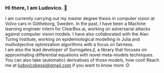 ### Hi there, I am Ludovico. 👋

I am currently carrying out my master degree thesis in computer vision at Volvo cars in Götheborg, Sweden.
In the past, I have been a Machine learning engineer intern for ClearBox.ai, working on adversarial attacks against computer vision models. I have also collaborated with the Alan Turing Institute, working on epidemiological modelling in Julia and multiobjective optimization algorithms with a focus on fairness.  
I am also the lead developer of Surrogates.jl, a library that focuses on approximating differential equations with novel meta-models techniques. You can also take (automatic) derivatives of those models, how cool! 
Reach me at ludovicobessi@gmail.com if you want to know more :D 

